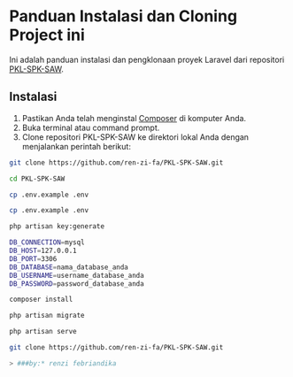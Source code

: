 # Panduan Instalasi dan Cloning Project ini

Ini adalah panduan instalasi dan pengklonaan proyek Laravel dari repositori [PKL-SPK-SAW](https://github.com/ren-zi-fa/PKL-SPK-SAW.git).

## Instalasi

1. Pastikan Anda telah menginstal [Composer](https://getcomposer.org/) di komputer Anda.
2. Buka terminal atau command prompt.
3. Clone repositori PKL-SPK-SAW ke direktori lokal Anda dengan menjalankan perintah berikut:

```bash
git clone https://github.com/ren-zi-fa/PKL-SPK-SAW.git

cd PKL-SPK-SAW

cp .env.example .env

cp .env.example .env

php artisan key:generate

DB_CONNECTION=mysql
DB_HOST=127.0.0.1
DB_PORT=3306
DB_DATABASE=nama_database_anda
DB_USERNAME=username_database_anda
DB_PASSWORD=password_database_anda

composer install

php artisan migrate

php artisan serve

git clone https://github.com/ren-zi-fa/PKL-SPK-SAW.git

> ###by:* renzi febriandika 
